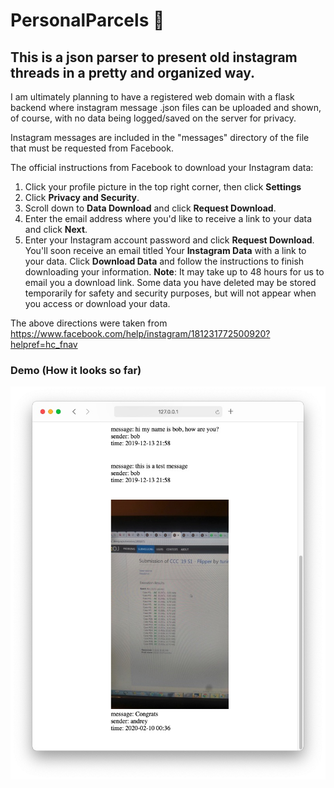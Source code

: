 # PersonalParcels 💌

## This is a json parser to present old instagram threads in a pretty and organized way.
I am ultimately planning to have a registered web domain with a flask backend where instagram message .json files can be uploaded and shown, of course, with no data being logged/saved on the server for privacy.

Instagram messages are included in the "messages" directory of the file that must be requested from Facebook. 

The official instructions from Facebook to download your Instagram data: 

1. Click your profile picture in the top right corner, then click **Settings**
1. Click **Privacy and Security**.
1. Scroll down to **Data Download** and click **Request Download**.
1. Enter the email address where you'd like to receive a link to your data and click **Next**.
1. Enter your Instagram account password and click **Request Download**.
You'll soon receive an email titled Your **Instagram Data** with a link to your data. Click **Download Data** and follow the instructions to finish downloading your information.
**Note**: It may take up to 48 hours for us to email you a download link. Some data you have deleted may be stored temporarily for safety and security purposes, but will not appear when you access or download your data.

The above directions were taken from https://www.facebook.com/help/instagram/181231772500920?helpref=hc_fnav


### Demo (How it looks so far)
<img src="https://github.com/andreytakhtamirov/PersonalParcels/blob/main/Screenshots/message_demo.jpg">
